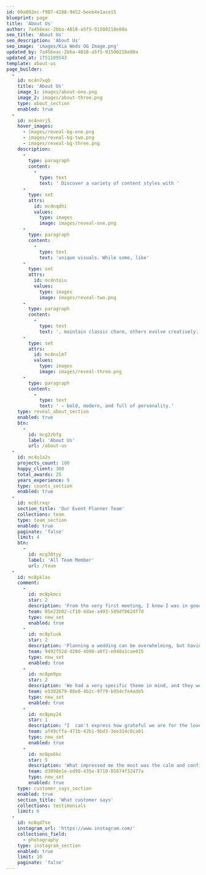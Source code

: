 ```yaml
---
id: 09a092ec-f987-4288-9452-beeb4e1ace15
blueprint: page
title: 'About Us'
author: 7a456eac-2bba-4018-a5f5-91500218e80a
seo_title: 'About Us'
seo_description: 'About Us'
seo_image: 'images/Kia Weds OG Image.png'
updated_by: 7a456eac-2bba-4018-a5f5-91500218e80a
updated_at: 1751105543
template: about-us
page_builder:
  -
    id: mc4n7xqb
    title: 'About Us'
    image_1: images/about-one.png
    image_2: images/about-three.png
    type: about_section
    enabled: true
  -
    id: mc4nnrj5
    hover_images:
      - images/reveal-bg-one.png
      - images/reveal-bg-two.png
      - images/reveal-bg-three.png
    description:
      -
        type: paragraph
        content:
          -
            type: text
            text: ' Discover a variety of content styles with '
      -
        type: set
        attrs:
          id: mc4nqdhi
          values:
            type: images
            image: images/reveal-one.png
      -
        type: paragraph
        content:
          -
            type: text
            text: 'unique visuals. While some, like'
      -
        type: set
        attrs:
          id: mc4ntoiu
          values:
            type: images
            image: images/reveal-two.png
      -
        type: paragraph
        content:
          -
            type: text
            text: ', maintain classic charm, others evolve creatively. Then there are styles like'
      -
        type: set
        attrs:
          id: mc4nulm7
          values:
            type: images
            image: images/reveal-three.png
      -
        type: paragraph
        content:
          -
            type: text
            text: ' — bold, modern, and full of personality.'
    type: reveal_about_section
    enabled: true
    btn:
      -
        id: mcg2zbfg
        label: 'About Us'
        url: /about-us
  -
    id: mc4o1a2s
    projects_count: 100
    happy_client: 300
    total_awards: 25
    years_experience: 9
    type: counts_section
    enabled: true
  -
    id: mc8lrxqr
    section_title: 'Our Event Planner Team'
    collections: team
    type: team_section
    enabled: true
    paginate: 'false'
    limit: 4
    btn:
      -
        id: mcg30tyy
        label: 'All Team Member'
        url: /team
  -
    id: mc8pklas
    comment:
      -
        id: mc8pkmcs
        star: 2
        description: 'From the very first meeting, I knew I was in good hands. The team truly listened to our vision and brought it to life with such precision and creativity. Every little detail — from the floral arrangements to the lighting — was exactly how I imagined it. Our guests are still raving about how beautiful and seamless everything was!'
        team: 05e22b02-cf10-4dae-a493-589df862df7d
        type: new_set
        enabled: true
      -
        id: mc8pluuk
        star: 2
        description: 'Planning a wedding can be overwhelming, but having a planner who is organized, responsive, and genuinely passionate made all the difference. They handled everything — vendor coordination, timeline management, even last-minute weather concerns — with professionalism and grace. We were able to actually enjoy our day without stress.'
        team: 9492f52d-d20d-4b90-a6f2-e048a1cae015
        type: new_set
        enabled: true
      -
        id: mc8pm9po
        star: 2
        description: 'We had a very specific theme in mind, and they went above and beyond to make it happen. What really stood out was their ability to balance our ideas with practical solutions — everything felt personal, yet perfectly managed. We felt supported every step of the way, and the result was magical.'
        team: e5302679-88e8-4b2c-9f79-b954cfe4ade5
        type: new_set
        enabled: true
      -
        id: mc8pmy24
        star: 1
        description: "I  can't express how grateful we are for the love and dedication that went into planning our wedding. It was more than just an event — it felt like a beautiful story unfolding. Their team is not only talented but incredibly kind-hearted. It felt like having a close friend guiding us through the process."
        team: af49cffa-471b-42b1-9bd3-3ee314c8ca61
        type: new_set
        enabled: true
      -
        id: mc8po6kc
        star: 5
        description: 'What impressed me the most was the calm and confident energy they brought on the wedding day. Even with unexpected challenges, they handled everything smoothly. Thanks to them, we were able to focus on our celebration and each other — and that’s exactly what a couple deserves on their special day.'
        team: d3098e1e-ed99-435e-8710-85874f32477a
        type: new_set
        enabled: true
    type: customer_says_section
    enabled: true
    section_title: 'What customer says'
    collections: testimonials
    limit: 6
  -
    id: mc8qd7se
    instagram_url: 'https://www.instagram.com/'
    collections_field:
      - photography
    type: instagram_section
    enabled: true
    limit: 10
    paginate: 'false'
---
```

